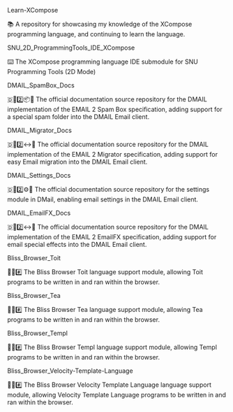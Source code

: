 
Learn-XCompose

📚️ A repository for showcasing my knowledge of the XCompose programming language, and continuing to learn the language. 

SNU_2D_ProgrammingTools_IDE_XCompose

⌨️ The XCompose programming language IDE submodule for SNU Programming Tools (2D Mode)

DMAIL_SpamBox_Docs

🇩📧️2️⃣️📦️📖️ The official documentation source repository for the DMAIL implementation of the EMAIL 2 Spam Box specification, adding support for a special spam folder into the DMAIL Email client.

DMAIL_Migrator_Docs

🇩📧️2️⃣️↔️📖️ The official documentation source repository for the DMAIL implementation of the EMAIL 2 Migrator specification, adding support for easy Email migration into the DMAIL Email client.

DMAIL_Settings_Docs

🇩📧️2️⃣️⚙️📖️ The official documentation source repository for the settings module in DMail, enabling email settings in the DMAIL Email client.

DMAIL_EmailFX_Docs

🇩📧️2️⃣️↔️📖️ The official documentation source repository for the DMAIL implementation of the EMAIL 2 EmailFX specification, adding support for email special effects into the DMAIL Email client.

Bliss_Browser_Toit

🌳️🌐️#️⃣️ The Bliss Browser Toit language support module, allowing Toit programs to be written in and ran within the browser.

Bliss_Browser_Tea

🌳️🌐️#️⃣️ The Bliss Browser Tea language support module, allowing Tea programs to be written in and ran within the browser.

Bliss_Browser_Templ

🌳️🌐️#️⃣️ The Bliss Browser Templ language support module, allowing Templ programs to be written in and ran within the browser.

Bliss_Browser_Velocity-Template-Language

🌳️🌐️#️⃣️ The Bliss Browser Velocity Template Language language support module, allowing Velocity Template Language programs to be written in and ran within the browser.

